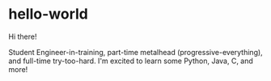 # hello-world

Hi there!

Student Engineer-in-training, part-time metalhead (progressive-everything), and full-time try-too-hard.
I'm excited to learn some Python, Java, C, and more!
